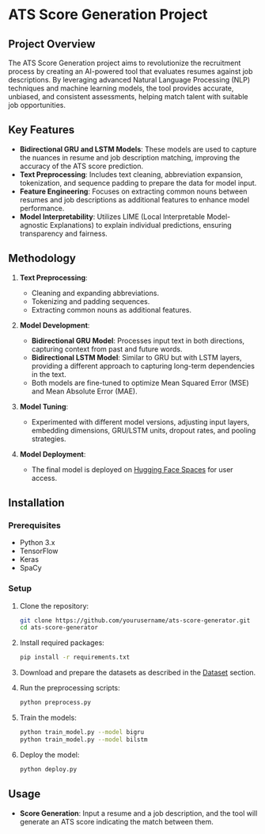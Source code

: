 

# ATS Score Generation Project

## Project Overview

The ATS Score Generation project aims to revolutionize the recruitment process by creating an AI-powered tool that evaluates resumes against job descriptions. By leveraging advanced Natural Language Processing (NLP) techniques and machine learning models, the tool provides accurate, unbiased, and consistent assessments, helping match talent with suitable job opportunities.

## Key Features

- **Bidirectional GRU and LSTM Models**: These models are used to capture the nuances in resume and job description matching, improving the accuracy of the ATS score prediction.
- **Text Preprocessing**: Includes text cleaning, abbreviation expansion, tokenization, and sequence padding to prepare the data for model input.
- **Feature Engineering**: Focuses on extracting common nouns between resumes and job descriptions as additional features to enhance model performance.
- **Model Interpretability**: Utilizes LIME (Local Interpretable Model-agnostic Explanations) to explain individual predictions, ensuring transparency and fairness.

## Methodology

1. **Text Preprocessing**: 
   - Cleaning and expanding abbreviations.
   - Tokenizing and padding sequences.
   - Extracting common nouns as additional features.

2. **Model Development**:
   - **Bidirectional GRU Model**: Processes input text in both directions, capturing context from past and future words.
   - **Bidirectional LSTM Model**: Similar to GRU but with LSTM layers, providing a different approach to capturing long-term dependencies in the text.
   - Both models are fine-tuned to optimize Mean Squared Error (MSE) and Mean Absolute Error (MAE).

3. **Model Tuning**:
   - Experimented with different model versions, adjusting input layers, embedding dimensions, GRU/LSTM units, dropout rates, and pooling strategies.

4. **Model Deployment**:
   - The final model is deployed on [Hugging Face Spaces](https://huggingface.co/spaces/mednow/ATS) for user access.

## Installation

### Prerequisites
- Python 3.x
- TensorFlow
- Keras
- SpaCy

### Setup
1. Clone the repository:
   ```bash
   git clone https://github.com/yourusername/ats-score-generator.git
   cd ats-score-generator
   ```

2. Install required packages:
   ```bash
   pip install -r requirements.txt
   ```

3. Download and prepare the datasets as described in the [Dataset](#dataset) section.

4. Run the preprocessing scripts:
   ```bash
   python preprocess.py
   ```

5. Train the models:
   ```bash
   python train_model.py --model bigru
   python train_model.py --model bilstm
   ```

6. Deploy the model:
   ```bash
   python deploy.py
   ```

## Usage

- **Score Generation**: Input a resume and a job description, and the tool will generate an ATS score indicating the match between them.

